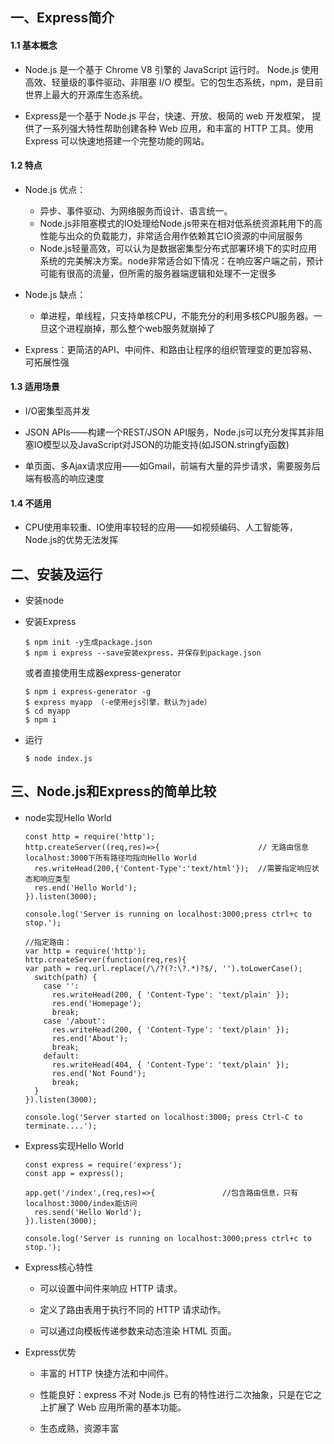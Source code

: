 ## 一、Express简介

#### 1.1 基本概念
  
  - Node.js 是一个基于 Chrome V8 引擎的 JavaScript 运行时。 Node.js 使用高效、轻量级的事件驱动、非阻塞 I/O 模型。它的包生态系统，npm，是目前世界上最大的开源库生态系统。

  - Express是一个基于 Node.js 平台，快速、开放、极简的 web 开发框架， 提供了一系列强大特性帮助创建各种 Web 应用，和丰富的 HTTP 工具。使用 Express 可以快速地搭建一个完整功能的网站。

#### 1.2 特点
  
  - Node.js 优点：
    - 异步、事件驱动、为网络服务而设计、语言统一。
    - Node.js非阻塞模式的IO处理给Node.js带来在相对低系统资源耗用下的高性能与出众的负载能力，非常适合用作依赖其它IO资源的中间层服务
    - Node.js轻量高效，可以认为是数据密集型分布式部署环境下的实时应用系统的完美解决方案。node非常适合如下情况：在响应客户端之前，预计可能有很高的流量，但所需的服务器端逻辑和处理不一定很多

  - Node.js 缺点：
    - 单进程，单线程，只支持单核CPU，不能充分的利用多核CPU服务器。一旦这个进程崩掉，那么整个web服务就崩掉了
  
  - Express：更简洁的API、中间件、和路由让程序的组织管理变的更加容易、可拓展性强

#### 1.3 适用场景

  - I/O密集型高并发

  - JSON APIs——构建一个REST/JSON API服务，Node.js可以充分发挥其非阻塞IO模型以及JavaScript对JSON的功能支持(如JSON.stringfy函数)

  - 单页面、多Ajax请求应用——如Gmail，前端有大量的异步请求，需要服务后端有极高的响应速度


#### 1.4 不适用

  - CPU使用率较重、IO使用率较轻的应用——如视频编码、人工智能等，Node.js的优势无法发挥


## 二、安装及运行
  - 安装node
  - 安装Express  
     
    ```
    $ npm init -y生成package.json
    $ npm i express --save安装express，并保存到package.json
    ```
    或者直接使用生成器express-generator
    ```
    $ npm i express-generator -g
    $ express myapp （-e使用ejs引擎，默认为jade）
    $ cd myapp 
    $ npm i
    ```
  - 运行

    ```
    $ node index.js
    ```
## 三、Node.js和Express的简单比较
  - node实现Hello World
  
    ```
    const http = require('http');
    http.createServer((req,res)=>{                      // 无路由信息localhost:3000下所有路径均指向Hello World
      res.writeHead(200,{'Content-Type':'text/html'});  //需要指定响应状态和响应类型
      res.end('Hello World');
    }).listen(3000);

    console.log('Server is running on localhost:3000;press ctrl+c to stop.');

    //指定路由：
    var http = require('http');
    http.createServer(function(req,res){
    var path = req.url.replace(/\/?(?:\?.*)?$/, '').toLowerCase();
      switch(path) {
        case '':
          res.writeHead(200, { 'Content-Type': 'text/plain' });
          res.end('Homepage');
          break;
        case '/about':
          res.writeHead(200, { 'Content-Type': 'text/plain' });
          res.end('About');
          break;
        default:
          res.writeHead(404, { 'Content-Type': 'text/plain' });
          res.end('Not Found');
          break;
      }
    }).listen(3000);

    console.log('Server started on localhost:3000; press Ctrl-C to terminate....');
    ```
  
  - Express实现Hello World
  
    ```
    const express = require('express');
    const app = express();

    app.get('/index',(req,res)=>{               //包含路由信息，只有localhost:3000/index能访问
      res.send('Hello World');
    }).listen(3000);

    console.log('Server is running on localhost:3000;press ctrl+c to stop.');
    ```

  - Express核心特性

    - 可以设置中间件来响应 HTTP 请求。

    - 定义了路由表用于执行不同的 HTTP 请求动作。

    - 可以通过向模板传递参数来动态渲染 HTML 页面。

  - Express优势

    - 丰富的 HTTP 快捷方法和中间件。

    - 性能良好：express 不对 Node.js 已有的特性进行二次抽象，只是在它之上扩展了 Web 应用所需的基本功能。

    - 生态成熟，资源丰富